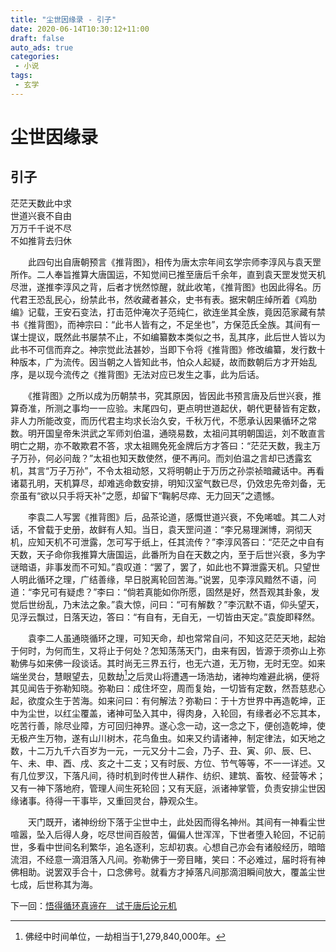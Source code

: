 ```yaml
---
title: "尘世因缘录 - 引子"
date: 2020-06-14T10:30:12+11:00
draft: false
auto_ads: true
categories:
 - 小说
tags:
 - 玄学
---
```

# 尘世因缘录

## 引子

茫茫天数此中求  
世道兴衰不自由  
万万千千说不尽  
不如推背去归休  

　　此四句出自唐朝预言《推背图》，相传为唐太宗年间玄学宗师李淳风与袁天罡所作。二人奉旨推算大唐国运，不知觉间已推至唐后千余年，直到袁天罡发觉天机尽泄，遂推李淳风之背，后者才恍然惊醒，就此收笔，《推背图》也因此得名。历代君王恐乱民心，纷禁此书，然收藏者甚众，史书有表。据宋朝庄绰所着《鸡肋编》记载，王安石变法，打击范仲淹次子范纯仁，欲连坐其全族，竟因范家藏有禁书《推背图》，而神宗曰：“此书人皆有之，不足坐也”，方保范氏全族。其间有一谋士提议，既然此书屡禁不止，不如编纂数本类似之书，乱其序，此后世人皆以为此书不可信而弃之。神宗觉此法甚妙，当即下令将《推背图》修改编纂，发行数十种版本，广为流传。因当朝之人皆知此书，怕众人起疑，故而数朝后方才开始乱序，是以现今流传之《推背图》无法对应已发生之事，此为后话。

　　《推背图》之所以成为历朝禁书，究其原因，皆因此书预言唐及后世兴衰，推算奇准，所测之事均一一应验。末尾四句，更点明世道起伏，朝代更替皆有定数，非人力所能改变，而历代君主均求长治久安，千秋万代，不愿承认因果循环之常数。明开国皇帝朱洪武之军师刘伯温，通晓易数，太祖问其明朝国运，刘不敢直言明亡之期，亦不敢欺君不答，求太祖赐免死金牌后方才答曰：“茫茫天数，我主万子万孙，何必问哉？”太祖也知天数使然，便不再问。而刘伯温之言却已透露玄机，其言“万子万孙”，不令太祖动怒，又将明朝止于万历之孙崇祯暗藏话中。再看诸葛孔明，天机算尽，却难逃命数安排，明知汉室气数已尽，仍效忠先帝刘备，无奈虽有“欲以只手将天补”之愿，却留下“鞠躬尽瘁、无力回天”之遗憾。

　　李袁二人写罢《推背图》后，品茶论道，感慨世道兴衰，不免唏嘘。其二人对话，不曾载于史册，故鲜有人知。当日，袁天罡问道：“李兄易理渊博，洞彻天机，应知天机不可泄露，怎可写于纸上，任其流传？”李淳风答曰：“茫茫之中自有天数，天子命你我推算大唐国运，此番所为自在天数之内，至于后世兴衰，多为字谜暗语，非事发而不可知。”袁叹道：“罢了，罢了，如此也不算泄露天机。只望世人明此循环之理，广结善缘，早日脱离轮回苦海。”说罢，见李淳风黯然不语，问道：“李兄可有疑虑？”李曰：“倘若真能如你所愿，固然是好，然吾观其卦象，发觉后世纷乱，乃末法之象。”袁大惊，问曰：“可有解数？”李沉默不语，仰头望天，见浮云飘过，日落天边，答曰：“有自有，无自无，一切皆由天定。”袁旋即释然。

　　袁李二人虽通晓循环之理，可知天命，却也常常自问，不知这茫茫天地，起始于何时，为何而生，又将止于何处？怎知荡荡天门，由来有因，皆源于须弥山上弥勒佛与如来佛一段谈话。其时尚无三界五行，也无六道，无万物，无时无空。如来端坐灵台，慧眼望去，见数劫[^1]之后灵山将遭遇一场浩劫，诸神均难避此祸，便将其见闻告于弥勒知晓。弥勒曰：成住坏空，周而复始，一切皆有定数，然吾慈悲心起，欲度众生于苦海。如来问曰：有何解法？弥勒曰：于十方世界中再造乾坤，正中为尘世，以红尘覆盖，诸神可坠入其中，得肉身，入轮回，有缘者必不忘其本，吃苦行善，除尽业障，方可回归神界。遂心念一动，这一念之下，便创造乾坤，使无极产生万物，遂有山川树木，花鸟鱼虫。如来又约请诸神，制定律法，如天地之数，十二万九千六百岁为一元，一元又分十二会，乃子、丑、寅、卯、辰、巳、午、未、申、酉、戌、亥之十二支；又有时辰、方位、节气等等，不一一详述。又有几位罗汉，下落凡间，待时机到时传世人耕作、纺织、建筑、畜牧、经营等术；又有一神下落地府，管理人间生死轮回；又有天庭，派诸神掌管，负责安排尘世因缘诸事。待得一干事毕，又重回灵台，静观众生。

　　天门既开，诸神纷纷下落于尘世中土，此处因而得名神州。其间有一神看尘世喧嚣，坠入后得人身，吃尽世间百般苦，偏偏人世浑浑，下世者堕入轮回，不记前世，多看中世间名利繁华，追名逐利，忘却初衷。心想自己亦会有诸般经历，暗暗流泪，不经意一滴泪落入凡间。弥勒佛于一旁目睹，笑曰：不必难过，届时将有神佛相助。说罢双手合十，口念佛号。就看方才掉落凡间那滴泪瞬间放大，覆盖尘世七成，后世称其为海。

[^1]: 佛经中时间单位，一劫相当于1,279,840,000年。

下一回：[悟得循环真谛在　试于唐后论元机](/cn/book/karma/karma1)